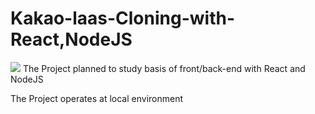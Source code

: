# Kakao-laas-Cloning-with-React,NodeJS
<img src="https://img.shields.io/badge/React-#61DAFB?style=for-the-badge&logo=React&logoColor=white">
The Project planned to study basis of front/back-end with React and NodeJS 



The Project operates at local environment
